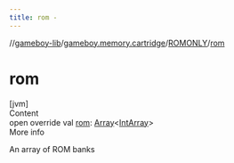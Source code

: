 ```yaml
---
title: rom -
---
```

//[gameboy-lib](../../index.md)/[gameboy.memory.cartridge](../index.md)/[ROMONLY](index.md)/[rom](rom.md)



# rom  
[jvm]  
Content  
open override val [rom](rom.md): [Array](https://kotlinlang.org/api/latest/jvm/stdlib/kotlin/-array/index.html)<[IntArray](https://kotlinlang.org/api/latest/jvm/stdlib/kotlin/-int-array/index.html)>  
More info  


An array of ROM banks

  



